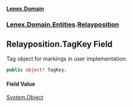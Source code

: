 #### [Lenex.Domain](index.md 'index')
### [Lenex.Domain.Entities](Lenex.Domain.Entities.md 'Lenex.Domain.Entities').[Relayposition](Lenex.Domain.Entities.Relayposition.md 'Lenex.Domain.Entities.Relayposition')

## Relayposition.TagKey Field

Tag object for markings in user implementation.

```csharp
public object? TagKey;
```

#### Field Value
[System.Object](https://docs.microsoft.com/en-us/dotnet/api/System.Object 'System.Object')